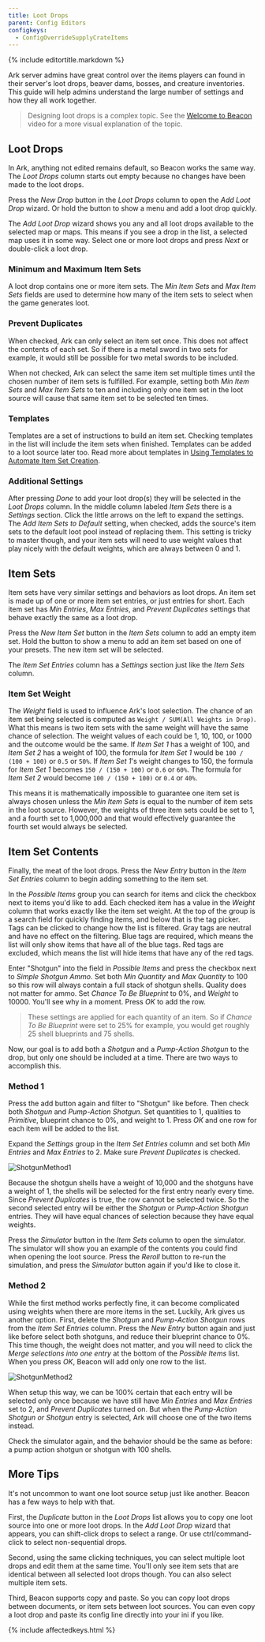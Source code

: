 ```yaml
---
title: Loot Drops
parent: Config Editors
configkeys:
  - ConfigOverrideSupplyCrateItems
---
```

{% include editortitle.markdown %}

Ark server admins have great control over the items players can found in their server's loot drops, beaver dams, bosses, and creature inventories. This guide will help admins understand the large number of settings and how they all work together.

> Designing loot drops is a complex topic. See the [Welcome to Beacon](/videos/welcome_to_beacon) video for a more visual explanation of the topic.

## Loot Drops

In Ark, anything not edited remains default, so Beacon works the same way. The _Loot Drops_ column starts out empty because no changes have been made to the loot drops.

Press the _New Drop_ button in the _Loot Drops_ column to open the _Add Loot Drop_ wizard. Or hold the button to show a menu and add a loot drop quickly.

The _Add Loot Drop_ wizard shows you any and all loot drops available to the selected map or maps. This means if you see a drop in the list, a selected map uses it in some way. Select one or more loot drops and press _Next_ or double-click a loot drop.

### Minimum and Maximum Item Sets
A loot drop contains one or more item sets. The _Min Item Sets_ and _Max Item Sets_ fields are used to determine how many of the item sets to select when the game generates loot.

### Prevent Duplicates
When checked, Ark can only select an item set once. This does not affect the contents of each set. So if there is a metal sword in two sets for example, it would still be possible for two metal swords to be included.

When not checked, Ark can select the same item set multiple times until the chosen number of item sets is fulfilled. For example, setting both _Min Item Sets_ and _Max Item Sets_ to ten and including only one item set in the loot source will cause that same item set to be selected ten times.

### Templates
Templates are a set of instructions to build an item set. Checking templates in the list will include the item sets when finished. Templates can be added to a loot source later too. Read more about templates in [Using Templates to Automate Item Set Creation](/core/templates/).

### Additional Settings
After pressing _Done_ to add your loot drop(s) they will be selected in the _Loot Drops_ column. In the middle column labeled _Item Sets_ there is a _Settings_ section. Click the little arrows on the left to expand the settings. The _Add Item Sets to Default_ setting, when checked, adds the source's item sets to the default loot pool instead of replacing them. This setting is tricky to master though, and your item sets will need to use weight values that play nicely with the default weights, which are always between 0 and 1.

## Item Sets

Item sets have very similar settings and behaviors as loot drops. An item set is made up of one or more item set entries, or just entries for short. Each item set has _Min Entries_, _Max Entries_, and _Prevent Duplicates_ settings that behave exactly the same as a loot drop.

Press the _New Item Set_ button in the _Item Sets_ column to add an empty item set. Hold the button to show a menu to add an item set based on one of your presets. The new item set will be selected.

The _Item Set Entries_ column has a _Settings_ section just like the _Item Sets_ column.

### Item Set Weight

The _Weight_ field is used to influence Ark's loot selection. The chance of an item set being selected is computed as `Weight / SUM(All Weights in Drop)`. What this means is two item sets with the same weight will have the same chance of selection. The weight values of each could be 1, 10, 100, or 1000 and the outcome would be the same. If _Item Set 1_ has a weight of 100, and _Item Set 2_ has a weight of 100, the formula for _Item Set 1_ would be `100 / (100 + 100)` or `0.5` or `50%`. If _Item Set 1_'s weight changes to 150, the formula for _Item Set 1_ becomes `150 / (150 + 100)` or `0.6` or `60%`. The formula for _Item Set 2_ would become `100 / (150 + 100)` or `0.4` or `40%`.

This means it is mathematically impossible to guarantee one item set is always chosen unless the _Min Item Sets_ is equal to the number of item sets in the loot source. However, the weights of three item sets could be set to 1, and a fourth set to 1,000,000 and that would effectively guarantee the fourth set would always be selected.

## Item Set Contents

Finally, the meat of the loot drops. Press the _New Entry_ button in the _Item Set Entries_ column to begin adding something to the item set.

In the _Possible Items_ group you can search for items and click the checkbox next to items you'd like to add. Each checked item has a value in the _Weight_ column that works exactly like the item set weight. At the top of the group is a search field for quickly finding items, and below that is the tag picker. Tags can be clicked to change how the list is filtered. Gray tags are neutral and have no effect on the filtering. Blue tags are required, which means the list will only show items that have all of the blue tags. Red tags are excluded, which means the list will hide items that have any of the red tags.

Enter "Shotgun" into the field in _Possible Items_ and press the checkbox next to _Simple Shotgun Ammo_. Set both _Min Quantity_ and _Max Quantity_ to 100 so this row will always contain a full stack of shotgun shells. Quality does not matter for ammo. Set _Chance To Be Blueprint_ to 0%, and _Weight_ to 10000. You'll see why in a moment. Press _OK_ to add the row.

> These settings are applied for each quantity of an item. So if _Chance To Be Blueprint_ were set to 25% for example, you would get roughly 25 shell blueprints and 75 shells.

Now, our goal is to add both a _Shotgun_ and a _Pump-Action Shotgun_ to the drop, but only one should be included at a time. There are two ways to accomplish this.

### Method 1
Press the add button again and filter to "Shotgun" like before. Then check both _Shotgun_ and _Pump-Action Shotgun_. Set quantities to 1, qualities to _Primitive_, blueprint chance to 0%, and weight to 1. Press _OK_ and one row for each item will be added to the list.

Expand the _Settings_ group in the _Item Set Entries_ column and set both _Min Entries_ and _Max Entries_ to 2. Make sure _Prevent Duplicates_ is checked.

![ShotgunMethod1](2dd3575c-8a6e-4425-a650-4257f4ee7fdc)

Because the shotgun shells have a weight of 10,000 and the shotguns have a weight of 1, the shells will be selected for the first entry nearly every time. Since _Prevent Duplicates_ is true, the row cannot be selected twice. So the second selected entry will be either the _Shotgun_ or _Pump-Action Shotgun_ entries. They will have equal chances of selection because they have equal weights.

Press the _Simulator_ button in the _Item Sets_ column to open the simulator. The simulator will show you an example of the contents you could find when opening the loot source. Press the _Reroll_ button to re-run the simulation, and press the _Simulator_ button again if you'd like to close it.

### Method 2
While the first method works perfectly fine, it can become complicated using weights when there are more items in the set. Luckily, Ark gives us another option. First, delete the _Shotgun_ and _Pump-Action Shotgun_ rows from the _Item Set Entries_ column. Press the _New Entry_ button again and just like before select both shotguns, and reduce their blueprint chance to 0%. This time though, the weight does not matter, and you will need to click the _Merge selections into one entry_ at the bottom of the _Possible Items_ list. When you press _OK_, Beacon will add only one row to the list.

![ShotgunMethod2](e671e7db-01e3-48ab-ad46-c5da000c14ea)

When setup this way, we can be 100% certain that each entry will be selected only once because we have still have _Min Entries_ and _Max Entries_ set to 2, and _Prevent Duplicates_ turned on. But when the _Pump-Action Shotgun or Shotgun_ entry is selected, Ark will choose one of the two items instead.

Check the simulator again, and the behavior should be the same as before: a pump action shotgun or shotgun with 100 shells.

## More Tips

It's not uncommon to want one loot source setup just like another. Beacon has a few ways to help with that.

First, the _Duplicate_ button in the _Loot Drops_ list allows you to copy one loot source into one or more loot drops. In the _Add Loot Drop_ wizard that appears, you can shift-click drops to select a range. Or use ctrl/command-click to select non-sequential drops.

Second, using the same clicking techniques, you can select multiple loot drops and edit them at the same time. You'll only see item sets that are identical between all selected loot drops though. You can also select multiple item sets.

Third, Beacon supports copy and paste. So you can copy loot drops between documents, or item sets between loot sources. You can even copy a loot drop and paste its config line directly into your ini if you like.

{% include affectedkeys.html %}